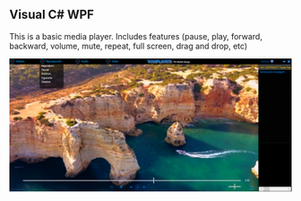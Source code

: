 
## Visual C# WPF

This is a basic media player.
Includes features (pause, play, forward, backward, volume, mute, repeat, full screen, drag and drop, etc)


![Alt text](/image1.png?raw=true "Screenshot")
